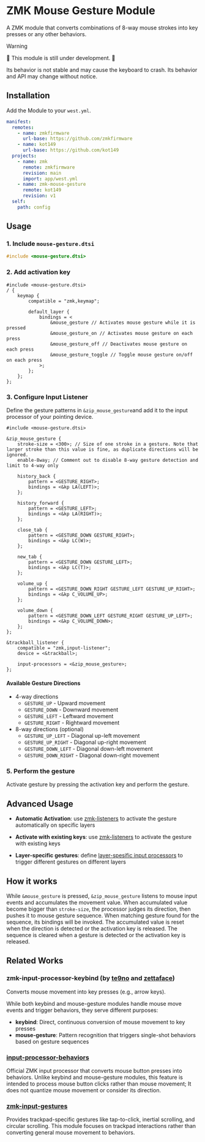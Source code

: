 # ZMK Mouse Gesture Module

A ZMK module that converts combinations of 8-way mouse strokes into key presses or any other behaviors.

> [!warning]
> 🚧 This module is still under development. 🚧
>
> Its behavior is not stable and may cause the keyboard to crash. Its behavior and API may change without notice.

## Installation

Add the Module to your `west.yml`.

```yml
manifest:
  remotes:
    - name: zmkfirmware
      url-base: https://github.com/zmkfirmware
    - name: kot149
      url-base: https://github.com/kot149
  projects:
    - name: zmk
      remote: zmkfirmware
      revision: main
      import: app/west.yml
    - name: zmk-mouse-gesture
      remote: kot149
      revision: v1
  self:
    path: config
```

## Usage

### 1. Include `mouse-gesture.dtsi`

```c
#include <mouse-gesture.dtsi>
```

### 2. Add activation key
```dts
#include <mouse-gesture.dtsi>
/ {
    keymap {
        compatible = "zmk,keymap";

        default_layer {
            bindings = <
                &mouse_gesture // Activates mouse gesture while it is pressed
                &mouse_gesture_on // Activates mouse gesture on each press
                &mouse_gesture_off // Deactivates mouse gesture on each press
                &mouse_gesture_toggle // Toggle mouse gesture on/off on each press
            >;
        };
    };
};
```

### 3. Configure Input Listener

Define the gesture patterns in `&zip_mouse_gesture`and add it to the input processor of your pointing device.

```dts
#include <mouse-gesture.dtsi>

&zip_mouse_gesture {
    stroke-size = <300>; // Size of one stroke in a gesture. Note that larger stroke than this value is fine, as duplicate directions will be ignored.
    enable-8way; // Comment out to disable 8-way gesture detection and limit to 4-way only

    history_back {
        pattern = <GESTURE_RIGHT>;
        bindings = <&kp LA(LEFT)>;
    };

    history_forward {
        pattern = <GESTURE_LEFT>;
        bindings = <&kp LA(RIGHT)>;
    };

    close_tab {
        pattern = <GESTURE_DOWN GESTURE_RIGHT>;
        bindings = <&kp LC(W)>;
    };

    new_tab {
        pattern = <GESTURE_DOWN GESTURE_LEFT>;
        bindings = <&kp LC(T)>;
    };

    volume_up {
        pattern = <GESTURE_DOWN_RIGHT GESTURE_LEFT GESTURE_UP_RIGHT>;
        bindings = <&kp C_VOLUME_UP>;
    };

    volume_down {
        pattern = <GESTURE_DOWN_LEFT GESTURE_RIGHT GESTURE_UP_LEFT>;
        bindings = <&kp C_VOLUME_DOWN>;
    };
};

&trackball_listener {
    compatible = "zmk,input-listener";
    device = <&trackball>;

    input-processors = <&zip_mouse_gesture>;
};
```

#### Available Gesture Directions

- 4-way directions
  - `GESTURE_UP` - Upward movement
  - `GESTURE_DOWN` - Downward movement
  - `GESTURE_LEFT` - Leftward movement
  - `GESTURE_RIGHT` - Rightward movement
- 8-way directions (optional)
  - `GESTURE_UP_LEFT` - Diagonal up-left movement
  - `GESTURE_UP_RIGHT` - Diagonal up-right movement
  - `GESTURE_DOWN_LEFT` - Diagonal down-left movement
  - `GESTURE_DOWN_RIGHT` - Diagonal down-right movement

### 5. Perform the gesture

Activate gesture by pressing the activation key and perform the gesture.

## Advanced Usage

- **Automatic Activation**: use [zmk-listeners](https://github.com/ssbb/zmk-listeners) to activate the gesture automatically on specific layers

- **Activate with existing keys**: use [zmk-listeners](https://github.com/ssbb/zmk-listeners) to activate the gesture with existing keys

- **Layer-specific gestures**: define [layer-spesific input processors](https://zmk.dev/docs/keymaps/input-processors/usage#layer-specific-overrides) to trigger different gestures on different layers

## How it works

While `&mouse_gesture` is pressed, `&zip_mouse_gesture` listens to mouse input events and accumulates the movement value.
When accumulated value become bigger than `stroke-size`, the processor judges its direction, then pushes it to mouse gesture sequence.
When matching gesture found for the sequence, its bindings will be invoked.
The accumulated value is reset when the direction is detected or the activation key is released.
The sequence is cleared when a gesture is detected or the activation key is released.

## Related Works

### zmk-input-processor-keybind (by [te9no](https://github.com/te9no/zmk-input-processor-keybind) and [zettaface](https://github.com/zettaface/zmk-input-processor-keybind))

Converts mouse movement into key presses (e.g., arrow keys).

While both keybind and mouse-gesture modules handle mouse move events and trigger behaviors, they serve different purposes:

- **keybind**: Direct, continuous conversion of mouse movement to key presses
- **mouse-gesture**: Pattern recognition that triggers single-shot behaviors based on gesture sequences

### [input-processor-behaviors](https://zmk.dev/docs/keymaps/input-processors/behaviors)

Official ZMK input processor that converts mouse button presses into behaviors.
Unlike keybind and mouse-gesture modules, this feature is intended to process mouse button clicks rather than mouse movement; It does not quantize mouse movement or consider its direction.

### [zmk-input-gestures](https://github.com/halfdane/zmk-input-gestures)

Provides trackpad-specific gestures like tap-to-click, inertial scrolling, and circular scrolling. This module focuses on trackpad interactions rather than converting general mouse movement to behaviors.
